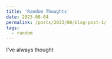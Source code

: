 ```yaml
---
title: 'Random Thoughts'
date: 2023-08-04
permalink: /posts/2023/08/blog-post-1/
tags:
  - random
---
```


I've always thought